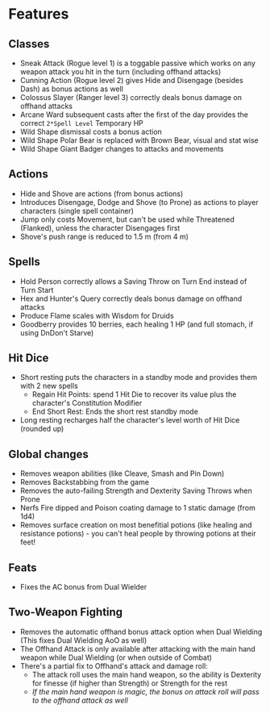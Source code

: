 # Features

## Classes
* Sneak Attack (Rogue level 1) is a toggable passive which works on any weapon attack you hit in the turn (including offhand attacks)
* Cunning Action (Rogue level 2) gives Hide and Disengage (besides Dash) as bonus actions as well
* Colossus Slayer (Ranger level 3) correctly deals bonus damage on offhand attacks
* Arcane Ward subsequent casts after the first of the day provides the correct `2*Spell Level` Temporary HP
* Wild Shape dismissal costs a bonus action
* Wild Shape Polar Bear is replaced with Brown Bear, visual and stat wise
* Wild Shape Giant Badger changes to attacks and movements

## Actions
* Hide and Shove are actions (from bonus actions)
* Introduces Disengage, Dodge and Shove (to Prone) as actions to player characters (single spell container)
* Jump only costs Movement, but can't be used while Threatened (Flanked), unless the character Disengages first
* Shove's push range is reduced to 1.5 m (from 4 m)

## Spells
* Hold Person correctly allows a Saving Throw on Turn End instead of Turn Start
* Hex and Hunter's Query correctly deals bonus damage on offhand attacks
* Produce Flame scales with Wisdom for Druids
* Goodberry provides 10 berries, each healing 1 HP (and full stomach, if using DnDon't Starve)

## Hit Dice
* Short resting puts the characters in a standby mode and provides them with 2 new spells
  - Regain Hit Points: spend 1 Hit Die to recover its value plus the character's Constitution Modifier
  - End Short Rest: Ends the short rest standby mode
* Long resting recharges half the character's level worth of Hit Dice (rounded up)

## Global changes
* Removes weapon abilities (like Cleave, Smash and Pin Down)
* Removes Backstabbing from the game
* Removes the auto-failing Strength and Dexterity Saving Throws when Prone
* Nerfs Fire dipped and Poison coating damage to 1 static damage (from 1d4)
* Removes surface creation on most benefitial potions (like healing and resistance potions) - you can't heal people by throwing potions at their feet!

## Feats
* Fixes the AC bonus from Dual Wielder

## Two-Weapon Fighting
* Removes the automatic offhand bonus attack option when Dual Wielding (This fixes Dual Wielding AoO as well)
* The Offhand Attack is only available after attacking with the main hand weapon while Dual Wielding (or when outside of Combat)
* There's a partial fix to Offhand's attack and damage roll:
  * The attack roll uses the main hand weapon, so the ability is Dexterity for finesse (if higher than Strength) or Strength for the rest
  * _If the main hand weapon is magic, the bonus on attack roll will pass to the offhand attack as well_
